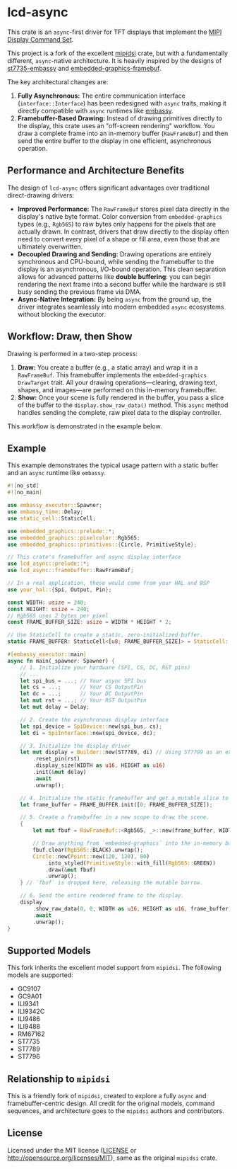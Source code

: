 # lcd-async

This crate is an `async`-first driver for TFT displays that implement the [MIPI Display Command Set](https://www.mipi.org/specifications/display-command-set).

This project is a fork of the excellent [mipidsi](https://github.com/almindor/mipidsi) crate, but with a fundamentally different, `async`-native architecture. It is heavily inspired by the designs of [st7735-embassy](https://github.com/kalkyl/st7735-embassy) and [embedded-graphics-framebuf](https://github.com/bernii/embedded-graphics-framebuf).

The key architectural changes are:

1.  **Fully Asynchronous:** The entire communication interface (`interface::Interface`) has been redesigned with `async` traits, making it directly compatible with `async` runtimes like [embassy](https://embassy.dev/).
2.  **Framebuffer-Based Drawing:** Instead of drawing primitives directly to the display, this crate uses an "off-screen rendering" workflow. You draw a complete frame into an in-memory buffer (`RawFrameBuf`) and then send the entire buffer to the display in one efficient, asynchronous operation.

## Performance and Architecture Benefits

The design of `lcd-async` offers significant advantages over traditional direct-drawing drivers:

*   **Improved Performance:** The `RawFrameBuf` stores pixel data directly in the display's native byte format. Color conversion from `embedded-graphics` types (e.g., `Rgb565`) to raw bytes only happens for the pixels that are actually drawn. In contrast, drivers that draw directly to the display often need to convert every pixel of a shape or fill area, even those that are ultimately overwritten.
*   **Decoupled Drawing and Sending:** Drawing operations are entirely synchronous and CPU-bound, while sending the framebuffer to the display is an asynchronous, I/O-bound operation. This clean separation allows for advanced patterns like **double buffering**: you can begin rendering the next frame into a second buffer while the hardware is still busy sending the previous frame via DMA.
*   **Async-Native Integration:** By being `async` from the ground up, the driver integrates seamlessly into modern embedded `async` ecosystems without blocking the executor.

## Workflow: Draw, then Show

Drawing is performed in a two-step process:

1.  **Draw:** You create a buffer (e.g., a static array) and wrap it in a `RawFrameBuf`. This framebuffer implements the `embedded-graphics` `DrawTarget` trait. All your drawing operations—clearing, drawing text, shapes, and images—are performed on this in-memory framebuffer.
2.  **Show:** Once your scene is fully rendered in the buffer, you pass a slice of the buffer to the `display.show_raw_data()` method. This `async` method handles sending the complete, raw pixel data to the display controller.

This workflow is demonstrated in the example below.

## Example

This example demonstrates the typical usage pattern with a static buffer and an `async` runtime like `embassy`.

```rust
#![no_std]
#![no_main]

use embassy_executor::Spawner;
use embassy_time::Delay;
use static_cell::StaticCell;

use embedded_graphics::prelude::*;
use embedded_graphics::pixelcolor::Rgb565;
use embedded_graphics::primitives::{Circle, PrimitiveStyle};

// This crate's framebuffer and async display interface
use lcd_async::prelude::*;
use lcd_async::framebuffer::RawFrameBuf;

// In a real application, these would come from your HAL and BSP
use your_hal::{Spi, Output, Pin};

const WIDTH: usize = 240;
const HEIGHT: usize = 240;
// Rgb565 uses 2 bytes per pixel
const FRAME_BUFFER_SIZE: usize = WIDTH * HEIGHT * 2;

// Use StaticCell to create a static, zero-initialized buffer.
static FRAME_BUFFER: StaticCell<[u8; FRAME_BUFFER_SIZE]> = StaticCell::new();

#[embassy_executor::main]
async fn main(_spawner: Spawner) {
    // 1. Initialize your hardware (SPI, CS, DC, RST pins)
    // ...
    let spi_bus = ...; // Your async SPI bus
    let cs = ...;      // Your CS OutputPin
    let dc = ...;      // Your DC OutputPin
    let mut rst = ...; // Your RST OutputPin
    let mut delay = Delay;

    // 2. Create the asynchronous display interface
    let spi_device = SpiDevice::new(spi_bus, cs);
    let di = SpiInterface::new(spi_device, dc);

    // 3. Initialize the display driver
    let mut display = Builder::new(ST7789, di) // Using ST7789 as an example model
        .reset_pin(rst)
        .display_size(WIDTH as u16, HEIGHT as u16)
        .init(&mut delay)
        .await
        .unwrap();

    // 4. Initialize the static framebuffer and get a mutable slice to it.
    let frame_buffer = FRAME_BUFFER.init([0; FRAME_BUFFER_SIZE]);

    // 5. Create a framebuffer in a new scope to draw the scene.
    {
        let mut fbuf = RawFrameBuf::<Rgb565, _>::new(frame_buffer, WIDTH, HEIGHT);

        // Draw anything from `embedded-graphics` into the in-memory buffer.
        fbuf.clear(Rgb565::BLACK).unwrap();
        Circle::new(Point::new(120, 120), 80)
            .into_styled(PrimitiveStyle::with_fill(Rgb565::GREEN))
            .draw(&mut fbuf)
            .unwrap();
    } // `fbuf` is dropped here, releasing the mutable borrow.

    // 6. Send the entire rendered frame to the display.
    display
        .show_raw_data(0, 0, WIDTH as u16, HEIGHT as u16, frame_buffer)
        .await
        .unwrap();
}
```

## Supported Models

This fork inherits the excellent model support from `mipidsi`. The following models are supported:

-   GC9107
-   GC9A01
-   ILI9341
-   ILI9342C
-   ILI9486
-   ILI9488
-   RM67162
-   ST7735
-   ST7789
-   ST7796

## Relationship to `mipidsi`

This is a friendly fork of `mipidsi`, created to explore a fully `async` and framebuffer-centric design. All credit for the original models, command sequences, and architecture goes to the `mipidsi` authors and contributors.

## License

Licensed under the MIT license ([LICENSE](LICENSE) or http://opensource.org/licenses/MIT), same as the original `mipidsi` crate.